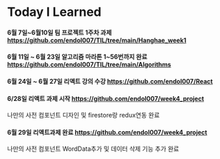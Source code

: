 # Today I Learned

#### 6월 7일~6월10일 팀 프로젝트 1주차 과제 https://github.com/endol007/TIL/tree/main/Hanghae_week1

#### 6월 11일 ~ 6월 23일 알고리즘 마라톤 1~56번까지 완료 https://github.com/endol007/TIL/tree/main/Algorithms 

#### 6월 24일 ~ 6월 27일 리액트 강의 수강 https://github.com/endol007/React

#### 6/28일 리액트 과제 시작 https://github.com/endol007/week4_project
나만의 사전 컴포넌트 디자인 및 firestore랑 redux연동 완료  
#### 6월 29일 리액트과제 완료 https://github.com/endol007/week4_project
나만의 사전 컴포넌트 WordData추가 및 데이터 삭제 기능 추가 완료
